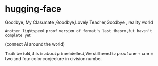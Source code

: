 # hugging-face
Goodbye, My Classmate ,Goodbye,Lovely Teacher,Goodbye , reality world <br>

    Another lightspeed proof version of fermat's last theorm,But haven't complete yet
(connect AI around the world)

Truth be told,this is about primeintellect,We still need to proof one + one = two and four color conjecture in division number.
